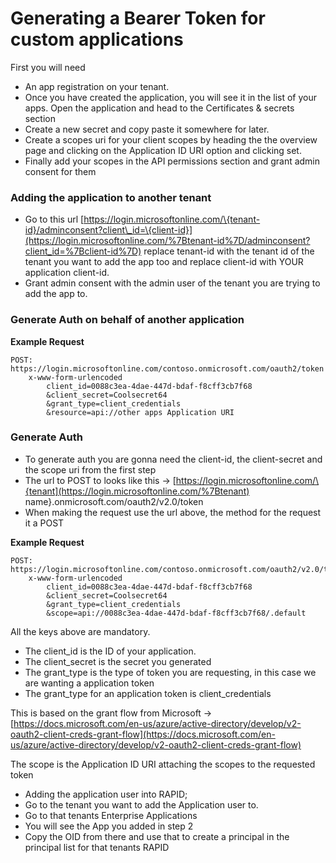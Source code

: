 # Generating a Bearer Token for custom applications

First you will need

- An app registration on your tenant.
- Once you have created the application, you will see it in the list of your apps. Open the application and head to the Certificates &amp; secrets section
- Create a new secret and copy paste it somewhere for later.
- Create a scopes uri for your client scopes by heading the the overview page and clicking on the Application ID URI option and clicking set.
- Finally add your scopes in the API permissions section and grant admin consent for them

### Adding the application to another tenant

- Go to this url [https://login.microsoftonline.com/\{tenant-id}/adminconsent?client\_id=\{client-id}](https://login.microsoftonline.com/%7Btenant-id%7D/adminconsent?client_id=%7Bclient-id%7D) replace tenant-id with the tenant id of the tenant you want to add the app too and replace client-id with YOUR application client-id.
- Grant admin consent with the admin user of the tenant you are trying to add the app to.

### Generate Auth on behalf of another application

**Example Request**

```
POST: https://login.microsoftonline.com/contoso.onmicrosoft.com/oauth2/token
    x-www-form-urlencoded
        client_id=0088c3ea-4dae-447d-bdaf-f8cff3cb7f68
        &client_secret=Coolsecret64
        &grant_type=client_credentials
        &resource=api://other apps Application URI

```

### Generate Auth

- To generate auth you are gonna need the client-id, the client-secret and the scope uri from the first step
- The url to POST to looks like this -&gt; [https://login.microsoftonline.com/\{tenant](https://login.microsoftonline.com/%7Btenant) name}.onmicrosoft.com/oauth2/v2.0/token
- When making the request use the url above, the method for the request it a POST

**Example Request**

```
POST: https://login.microsoftonline.com/contoso.onmicrosoft.com/oauth2/v2.0/token
    x-www-form-urlencoded
        client_id=0088c3ea-4dae-447d-bdaf-f8cff3cb7f68
        &client_secret=Coolsecret64
        &grant_type=client_credentials
        &scope=api://0088c3ea-4dae-447d-bdaf-f8cff3cb7f68/.default

```

All the keys above are mandatory.

- The client\_id is the ID of your application.
- The client\_secret is the secret you generated
- The grant\_type is the type of token you are requesting, in this case we are wanting a application token
- The grant\_type for an application token is client\_credentials

This is based on the grant flow from Microsoft -&gt; [https://docs.microsoft.com/en-us/azure/active-directory/develop/v2-oauth2-client-creds-grant-flow](https://docs.microsoft.com/en-us/azure/active-directory/develop/v2-oauth2-client-creds-grant-flow)

The scope is the Application ID URI attaching the scopes to the requested token

- Adding the application user into RAPID;
- Go to the tenant you want to add the Application user to.
- Go to that tenants Enterprise Applications
- You will see the App you added in step 2
- Copy the OID from there and use that to create a principal in the principal list for that tenants RAPID
